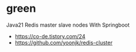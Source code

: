 # green
Java21 Redis master slave nodes With Springboot

- https://co-de.tistory.com/24
- https://github.com/yoonjk/redis-cluster